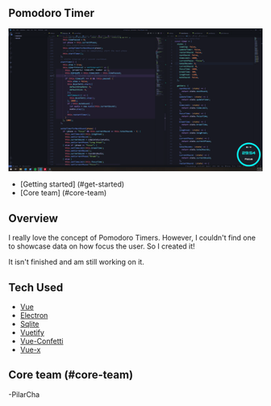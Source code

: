 ## Pomodoro Timer

![Pomodoro Timer Demo](public/gifs/mainintro.gif)

- [Getting started] (#get-started)
- [Core team] (#core-team)

## Overview

I really love the concept of Pomodoro Timers. However, I couldn't find one to showcase data on how focus the user. So I created it!

It isn't finished and am still working on it.

## Tech Used

- [Vue](https://github.com/vuejs)
- [Electron](https://github.com/electron/)
- [Sqlite](https://www.npmjs.com/package/sqlite)
- [Vuetify](https://github.com/vuetifyjs/vuetify)
- [Vue-Confetti](https://github.com/alexandermendes/vue-confetti)
- [Vue-x](https://github.com/vuejs/vuex)

## Core team (#core-team)

-PilarCha

